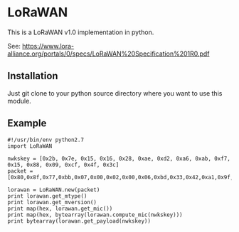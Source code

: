 # LoRaWAN
This is a LoRaWAN v1.0 implementation in python.

See: https://www.lora-alliance.org/portals/0/specs/LoRaWAN%20Specification%201R0.pdf

## Installation
Just git clone to your python source directory where you want to use this module.

## Example
```
#!/usr/bin/env python2.7
import LoRaWAN

nwkskey = [0x2b, 0x7e, 0x15, 0x16, 0x28, 0xae, 0xd2, 0xa6, 0xab, 0xf7, 0x15, 0x88, 0x09, 0xcf, 0x4f, 0x3c]
packet = [0x80,0x8f,0x77,0xbb,0x07,0x00,0x02,0x00,0x06,0xbd,0x33,0x42,0xa1,0x9f,0xcc,0x3c,0x8d,0x6b,0xcb,0x5f,0xdb,0x05,0x48,0xdb,0x4d,0xc8,0x50,0x14,0xae,0xeb,0xfe,0x0b,0x54,0xb1,0xc9,0x98,0xde,0xf5,0x3e,0x97,0x9b,0x70,0x1d,0xab,0xb0,0x45,0x30,0x0e,0xf8,0x69,0x9c,0x38,0xfc,0x1a,0x34,0xd5]

lorawan = LoRaWAN.new(packet)
print lorawan.get_mtype()
print lorawan.get_mversion()
print map(hex, lorawan.get_mic())
print map(hex, bytearray(lorawan.compute_mic(nwkskey)))
print bytearray(lorawan.get_payload(nwkskey))
```
